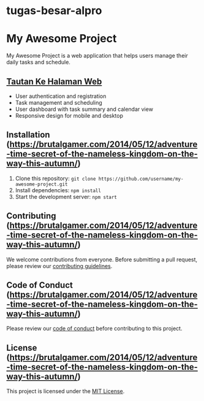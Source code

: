 # tugas-besar-alpro
# My Awesome Project

<!-- [![Build Status](https://travis-ci.com/username/my-awesome-project.svg?branch=master)](https://travis-ci.com/username/my-awesome-project)
[![Coverage Status](https://coveralls.io/repos/github/username/my-awesome-project/badge.svg?branch=master)](https://coveralls.io/github/username/my-awesome-project?branch=master) -->

My Awesome Project is a web application that helps users manage their daily tasks and schedule.

## [Tautan Ke Halaman Web](https://www.example.com/)


- User authentication and registration
- Task management and scheduling
- User dashboard with task summary and calendar view
- Responsive design for mobile and desktop

## Installation (https://brutalgamer.com/2014/05/12/adventure-time-secret-of-the-nameless-kingdom-on-the-way-this-autumn/)

1. Clone this repository: `git clone https://github.com/username/my-awesome-project.git`
2. Install dependencies: `npm install`
3. Start the development server: `npm start`

## Contributing (https://brutalgamer.com/2014/05/12/adventure-time-secret-of-the-nameless-kingdom-on-the-way-this-autumn/)

We welcome contributions from everyone. Before submitting a pull request, please review our [contributing guidelines](CONTRIBUTING.md).

## Code of Conduct (https://brutalgamer.com/2014/05/12/adventure-time-secret-of-the-nameless-kingdom-on-the-way-this-autumn/)

Please review our [code of conduct](CODE_OF_CONDUCT.md) before contributing to this project.

## License (https://brutalgamer.com/2014/05/12/adventure-time-secret-of-the-nameless-kingdom-on-the-way-this-autumn/)

This project is licensed under the [MIT License](LICENSE).
